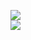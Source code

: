 [![](https://img.shields.io/badge/Made%20With-Github%20Spray-lightgrey.svg?style=for-the-badge&logo=github)](https://github.com/Annihil/github-spray#11468)  
[![](https://i.imgur.com/2DrTn0Z.gif)](https://github.com/Annihil/github-spray)